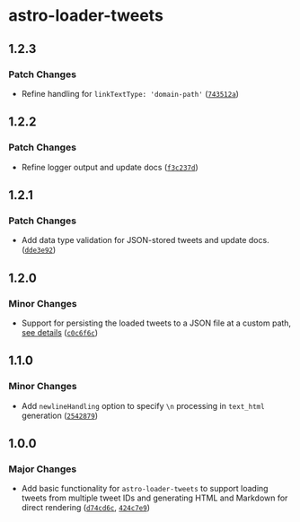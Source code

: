 # astro-loader-tweets

## 1.2.3

### Patch Changes

- Refine handling for `linkTextType: 'domain-path'` ([`743512a`](https://github.com/lin-stephanie/astro-loaders/commit/743512a5722d4ab33b795f8ceb57977ee3b398c1))

## 1.2.2

### Patch Changes

- Refine logger output and update docs ([`f3c237d`](https://github.com/lin-stephanie/astro-loaders/commit/f3c237df1b014f1fb017085688395fd1b4d40648))

## 1.2.1

### Patch Changes

- Add data type validation for JSON-stored tweets and update docs. ([`dde3e92`](https://github.com/lin-stephanie/astro-loaders/commit/dde3e926b8ba52b4c30bee10d187e6e48a90c5ba))

## 1.2.0

### Minor Changes

- Support for persisting the loaded tweets to a JSON file at a custom path, [see details](https://github.com/lin-stephanie/astro-loaders/tree/main/packages/astro-loader-tweets#about-the-storage-configuration) ([`c0c6f6c`](https://github.com/lin-stephanie/astro-loaders/commit/c0c6f6cc569ba81da1d1e98dd9342fe953382939))

## 1.1.0

### Minor Changes

- Add `newlineHandling` option to specify `\n` processing in `text_html` generation ([`2542879`](https://github.com/lin-stephanie/astro-loaders/commit/2542879d4c27a4bfe6957b6288189116e6cd696a))

## 1.0.0

### Major Changes

- Add basic functionality for `astro-loader-tweets` to support loading tweets from multiple tweet IDs and generating HTML and Markdown for direct rendering ([`d74cd6c`](https://github.com/lin-stephanie/astro-loaders/commit/d74cd6cae34643942e7f1d52918495b3810c1e55), [`424c7e9`](https://github.com/lin-stephanie/astro-loaders/commit/424c7e92d5e15bb89a9c5377398144d4edf31a3c))

